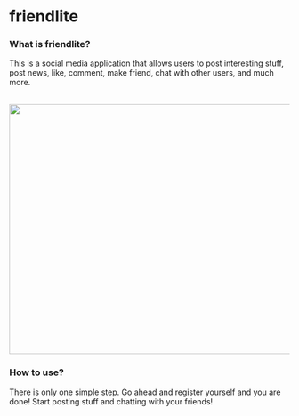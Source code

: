 # friendlite

### What is friendlite?
This is a social media application that allows users to post interesting stuff, post news, like, comment, make friend, chat with other users, and much more. <br /> <br />

<img src="https://i.imgur.com/Hb6CM5z.png" width="600" height="450">

### How to use?
There is only one simple step. Go ahead and register yourself and you are done! Start posting stuff and chatting with your friends!


 
